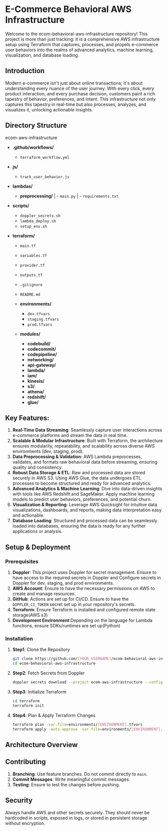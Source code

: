 # E-Commerce Behavioral AWS Infrastructure
Welcome to the ecom-behavioral-aws-infrastructure repository! This project is more than just tracking: it is a comprehensive AWS infrastructure setup using Terraform that captures, processes, and propels e-commerce user behaviors into the realms of advanced analytics, machine learning, visualization, and database loading.

## Introduction
Modern e-commerce isn't just about online transactions; it's about understanding every nuance of the user journey. With every click, every product interaction, and every purchase decision, customers paint a rich tapestry of behavior, preferences, and intent. This infrastructure not only captures this tapestry in real-time but also processes, analyzes, and visualizes it, unlocking actionable insights.

## Directory Structure

ecom-aws-infrastructure
- **.github/workflows/**
  - `terraform_workflow.yml`
  
- **js/**
  - `track_user_behavior.js`
  
- **lambdas/**
  - **preprocessing/**
  | - `main.py`
  | - `requirements.txt`

- **scripts/**
  - `doppler_secrets.sh`
  - `lambda_deploy.sh`
  - `setup_env.sh`
  
- **terraform/**
  - `main.tf`
  - `variables.tf`
  - `provider.tf`
  - `outputs.tf`
  - `.gitignore`
  - `README.md`
  
  - **environments/**
    - `dev.tfvars`
    - `staging.tfvars`
    - `prod.tfvars`
    
  - **modules/**
    - **codebuild/**
    - **codecommit/**
    - **codepipeline/**
    - **networking/**
    - **api-gateway/**
    - **lambda/**
    - **iam/**
    - **kinesis/**
    - **s3/**
    - **athena/**
    - **redshift/**
    - **glue/**
        

## Key Features:

1. **Real-Time Data Streaming**: Seamlessly capture user interactions across e-commerce platforms and stream the data in real time.
2. **Scalable & Modular Infrastructure**: Built with Terraform, the architecture ensures modularity, repeatability, and scalability across diverse AWS environments (dev, staging, prod).
3. **Data Preprocessing & Validation**: AWS Lambda preprocesses, validates, and formats raw behavioral data before streaming, ensuring quality and consistency.
4. **Robust Data Storage & ETL**: Raw and processed data are stored securely in AWS S3. Using AWS Glue, the data undergoes ETL processes to become structured and ready for advanced analytics.
5. **Advanced Analytics & Machine Learning**: Dive into data-driven insights with tools like AWS Redshift and SageMaker. Apply machine learning models to predict user behaviors, preferences, and potential churn.
6. **Visualization & Reporting**: Leverage AWS Quicksight for intuitive data visualizations, dashboards, and reports, making data interpretation easy and actionable.
7. **Database Loading**: Structured and processed data can be seamlessly loaded into databases, ensuring the data is ready for any further applications or analysis.

## Setup & Deployment

### Prerequisites

1. **Doppler**: This project uses Doppler for secret management. Ensure to have access to the required secrets in Doppler and Configure secrets in Doppler for dev, staging, and prod environments.
2. **AWS Account**: Ensure to have the necessary permissions on AWS to create and manage resources.
3. **GitHub**: Actions are set up for CI/CD. Ensure to have the `DOPPLER_CI_TOKEN` secret set up in your repository's secrets.
4. **Terraform**: Ensure Terraform is installed and configured remote state storage(AWS s3)
5. **Development Environment**:Depending on the language for Lambda functions, ensure SDKs/runtimes are set up(Python)

### Installation 

1. **Step1**: Clone the Repository
    ```bash
    git clone https://github.com/[YOUR_USERNAME]/ecom-behavioral-aws-infrastructure.git
    cd ecom-behavioral-aws-infrastructure
    ```

2. **Step2**: Fetch Secrets from Doppler
    ```bash
    doppler secrets download --project ecom-aws-infrastructure --config [ENVIRONMENT] --format env
    ```

3. **Step3**: Initialize Terraform
    ```bash
    cd terraform
    terraform init
    ```

4. **Step4**: Plan & Apply Terraform Changes
    ```bash
    terraform plan -var-file=environments/[ENVIRONMENT].tfvars
    terraform apply -auto-approve -var-file=environments/[ENVIRONMENT].tfvars
    ```
## Architecture Overview


## Contributing

1. **Branching**: Use feature branches. Do not commit directly to `main`.
2. **Commit Messages**: Write meaningful commit messages.
3. **Testing**: Ensure to test the changes before pushing.

## Security

Always handle AWS and other secrets securely. They should never be hardcoded in scripts, exposed in logs, or stored in persistent storage without encryption.
